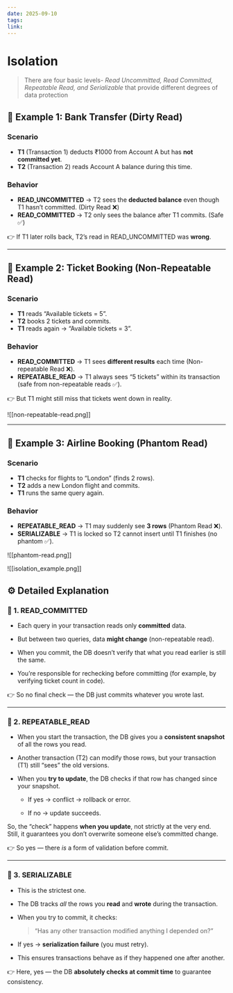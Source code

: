 ```yaml
---
date: 2025-09-10
tags: 
link:
---
```


# Isolation

> There are four basic levels- _Read Uncommitted, Read Committed, Repeatable Read, and Serializable_ that provide different degrees of data protection


## 🔹 Example 1: Bank Transfer (Dirty Read)

### Scenario

- **T1** (Transaction 1) deducts ₹1000 from Account A but has **not committed yet**.
- **T2** (Transaction 2) reads Account A balance during this time.
### Behavior

- **READ_UNCOMMITTED** → T2 sees the **deducted balance** even though T1 hasn’t committed. (Dirty Read ❌)
- **READ_COMMITTED** → T2 only sees the balance after T1 commits. (Safe ✅)

👉 If T1 later rolls back, T2’s read in READ_UNCOMMITTED was **wrong**.

---

## 🔹 Example 2: Ticket Booking (Non-Repeatable Read)

### Scenario

- **T1** reads “Available tickets = 5”.
- **T2** books 2 tickets and commits.
- **T1** reads again → “Available tickets = 3”.
### Behavior

- **READ_COMMITTED** → T1 sees **different results** each time (Non-repeatable Read ❌).
- **REPEATABLE_READ** → T1 always sees “5 tickets” within its transaction (safe from non-repeatable reads ✅).

👉 But T1 might still miss that tickets went down in reality.

![[non-repeatable-read.png]]

---

## 🔹 Example 3: Airline Booking (Phantom Read)

### Scenario

- **T1** checks for flights to “London” (finds 2 rows).
- **T2** adds a new London flight and commits.
- **T1** runs the same query again.
### Behavior

- **REPEATABLE_READ** → T1 may suddenly see **3 rows** (Phantom Read ❌).
- **SERIALIZABLE** → T1 is locked so T2 cannot insert until T1 finishes (no phantom ✅).

![[phantom-read.png]]



![[isolation_example.png]]





## ⚙️ Detailed Explanation

### 🔹 1. READ_COMMITTED 

- Each query in your transaction reads only **committed** data.
    
- But between two queries, data **might change** (non-repeatable read).
    
- When you commit, the DB doesn’t verify that what you read earlier is still the same.
    
- You’re responsible for rechecking before committing (for example, by verifying ticket count in code).
    

👉 So no final check — the DB just commits whatever you wrote last.

---

### 🔹 2. REPEATABLE_READ

- When you start the transaction, the DB gives you a **consistent snapshot** of all the rows you read.
    
- Another transaction (T2) can modify those rows, but your transaction (T1) still “sees” the old versions.
    
- When you **try to update**, the DB checks if that row has changed since your snapshot.
    
    - If yes → conflict → rollback or error.
        
    - If no → update succeeds.
        

So, the “check” happens **when you update**, not strictly at the very end.  
Still, it guarantees you don’t overwrite someone else’s committed change.

👉 So yes — there _is_ a form of validation before commit.

---

### 🔹 3. SERIALIZABLE

- This is the strictest one.
    
- The DB tracks _all_ the rows you **read** and **wrote** during the transaction.
    
- When you try to commit, it checks:
    
    > “Has any other transaction modified anything I depended on?”
    
- If yes → **serialization failure** (you must retry).
    
- This ensures transactions behave as if they happened one after another.
    

👉 Here, yes — the DB **absolutely checks at commit time** to guarantee consistency.